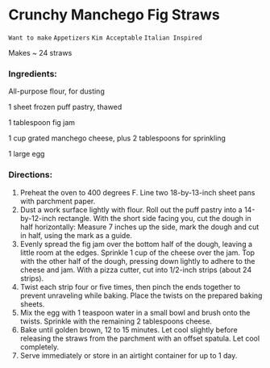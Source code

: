# Crunchy Manchego Fig Straws

`Want to make` `Appetizers` `Kim Acceptable` `Italian Inspired`

Makes ~ 24 straws

### **Ingredients:**

All-purpose flour, for dusting

1 sheet frozen puff pastry, thawed 

1 tablespoon fig jam 

1 cup grated manchego cheese, plus 2 tablespoons for sprinkling 

1 large egg 

### **Directions:**

1. Preheat the oven to 400 degrees F. Line two 18-by-13-inch sheet pans with parchment paper.
2. Dust a work surface lightly with flour. Roll out the puff pastry into a 14-by-12-inch rectangle. With the short side facing you, cut the dough in half horizontally: Measure 7 inches up the side, mark the dough and cut in half, using the mark as a guide.
3. Evenly spread the fig jam over the bottom half of the dough, leaving a little room at the edges. Sprinkle 1 cup of the cheese over the jam. Top with the other half of the dough, pressing down lightly to adhere to the cheese and jam. With a pizza cutter, cut into 1/2-inch strips (about 24 strips).
4. Twist each strip four or five times, then pinch the ends together to prevent unraveling while baking. Place the twists on the prepared baking sheets.
5. Mix the egg with 1 teaspoon water in a small bowl and brush onto the twists. Sprinkle with the remaining 2 tablespoons cheese.
6. Bake until golden brown, 12 to 15 minutes. Let cool slightly before releasing the straws from the parchment with an offset spatula. Let cool completely.
7. Serve immediately or store in an airtight container for up to 1 day.
